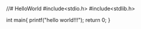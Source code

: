 //# HelloWorld
#include<stdio.h>
#include<stdlib.h>

int main{
    printf("hello world!!!");
    return 0;
}
